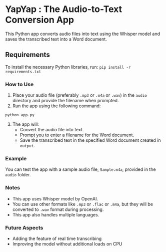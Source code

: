 # YapYap  : The Audio-to-Text Conversion App

This Python app converts audio files into text using the Whisper model and saves the transcribed text into a Word document.

## Requirements

To install the necessary Python libraries, run:
``` pip install -r requirements.txt ```

### How to Use

1. Place your audio file (preferably `.mp3` or `.m4a` or `.wav`) in the `audio` directory and provide the filename when prompted.
2. Run the app using the following command:

``` python app.py ```

3. The app will:
   - Convert the audio file into text.
   - Prompt you to enter a filename for the Word document.
   - Save the transcribed text in the specified Word document created in `output`.

### Example

You can test the app with a sample audio file, `Sample.m4a`, provided in the `audio` folder.

### Notes

- This app uses Whisper model by OpenAI.
- You can use other formats like `.mp3` or `.flac` or `.m4a`, but they will be converted to `.wav` format during processing.
- This app also handles multiple languages.

### Future Aspects

 - Adding the feature of real time transcribing
 - Improving the model without additional loads on CPU